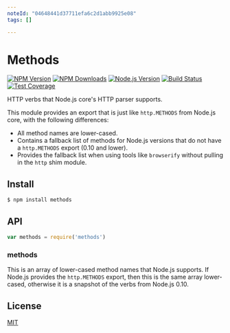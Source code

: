 ```yaml
---
noteId: "04648441d37711efa6c2d1abb9925e08"
tags: []

---
```


# Methods

[![NPM Version][npm-image]][npm-url]
[![NPM Downloads][downloads-image]][downloads-url]
[![Node.js Version][node-version-image]][node-version-url]
[![Build Status][travis-image]][travis-url]
[![Test Coverage][coveralls-image]][coveralls-url]

HTTP verbs that Node.js core's HTTP parser supports.

This module provides an export that is just like `http.METHODS` from Node.js core,
with the following differences:

  * All method names are lower-cased.
  * Contains a fallback list of methods for Node.js versions that do not have a
    `http.METHODS` export (0.10 and lower).
  * Provides the fallback list when using tools like `browserify` without pulling
    in the `http` shim module.

## Install

```bash
$ npm install methods
```

## API

```js
var methods = require('methods')
```

### methods

This is an array of lower-cased method names that Node.js supports. If Node.js
provides the `http.METHODS` export, then this is the same array lower-cased,
otherwise it is a snapshot of the verbs from Node.js 0.10.

## License

[MIT](LICENSE)

[npm-image]: https://img.shields.io/npm/v/methods.svg?style=flat
[npm-url]: https://npmjs.org/package/methods
[node-version-image]: https://img.shields.io/node/v/methods.svg?style=flat
[node-version-url]: https://nodejs.org/en/download/
[travis-image]: https://img.shields.io/travis/jshttp/methods.svg?style=flat
[travis-url]: https://travis-ci.org/jshttp/methods
[coveralls-image]: https://img.shields.io/coveralls/jshttp/methods.svg?style=flat
[coveralls-url]: https://coveralls.io/r/jshttp/methods?branch=master
[downloads-image]: https://img.shields.io/npm/dm/methods.svg?style=flat
[downloads-url]: https://npmjs.org/package/methods
